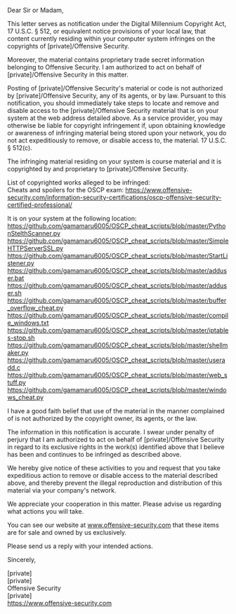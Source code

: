 Dear Sir or Madam,  
  
This letter serves as notification under the Digital Millennium Copyright Act, 17 U.S.C. § 512, or equivalent notice provisions of your local law, that content currently residing within your computer system infringes on the copyrights of [private]/Offensive Security.  
  
Moreover, the material contains proprietary trade secret information belonging to Offensive Security. I am authorized to act on behalf of [private]/Offensive Security in this matter.  
  
Posting of [private]/Offensive Security's material or code is not authorized by [private]/Offensive Security, any of its agents, or by law. Pursuant to this notification, you should immediately take steps to locate and remove and disable access to the [private]/Offensive Security material that is on your system at the web address detailed above. As a service provider, you may otherwise be liable for copyright infringement if, upon obtaining knowledge or awareness of infringing material being stored upon your network, you do not act expeditiously to remove, or disable access to, the material. 17 U.S.C. § 512(c).  
  
The infringing material residing on your system is course material and it is copyrighted by and proprietary to [private]/Offensive Security.  
  
List of copyrighted works alleged to be infringed:  
Cheats and spoilers for the OSCP exam: https://www.offensive-security.com/information-security-certifications/oscp-offensive-security-certified-professional/  
  
It is on your system at the following location:  
https://github.com/gamamaru6005/OSCP_cheat_scripts/blob/master/PythonStelthScanner.py  
https://github.com/gamamaru6005/OSCP_cheat_scripts/blob/master/SimpleHTTPServerSSL.py  
https://github.com/gamamaru6005/OSCP_cheat_scripts/blob/master/StartListener.py  
https://github.com/gamamaru6005/OSCP_cheat_scripts/blob/master/adduser.bat  
https://github.com/gamamaru6005/OSCP_cheat_scripts/blob/master/adduser.sh  
https://github.com/gamamaru6005/OSCP_cheat_scripts/blob/master/buffer_overflow_cheat.py  
https://github.com/gamamaru6005/OSCP_cheat_scripts/blob/master/compile_windows.txt  
https://github.com/gamamaru6005/OSCP_cheat_scripts/blob/master/iptables-stop.sh  
https://github.com/gamamaru6005/OSCP_cheat_scripts/blob/master/shellmaker.py  
https://github.com/gamamaru6005/OSCP_cheat_scripts/blob/master/useradd.c  
https://github.com/gamamaru6005/OSCP_cheat_scripts/blob/master/web_stuff.py  
https://github.com/gamamaru6005/OSCP_cheat_scripts/blob/master/windows_cheat.py  
  
I have a good faith belief that use of the material in the manner complained of is not authorized by the copyright owner, its agents, or the law.  
  
The information in this notification is accurate. I swear under penalty of perjury that I am authorized to act on behalf of [private]/Offensive Security in regard to its exclusive rights in the work(s) identified above that I believe has been and continues to be infringed as described above.  
  
We hereby give notice of these activities to you and request that you take expeditious action to remove or disable access to the material described above, and thereby prevent the illegal reproduction and distribution of this material via your company's network.  
  
We appreciate your cooperation in this matter. Please advise us regarding what actions you will take.  
  
You can see our website at www.offensive-security.com that these items are for sale and owned by us exclusively.  
  
Please send us a reply with your intended actions.  
  
Sincerely,  
  
[private]   
[private]   
Offensive Security  
[private]   
https://www.offensive-security.com  

